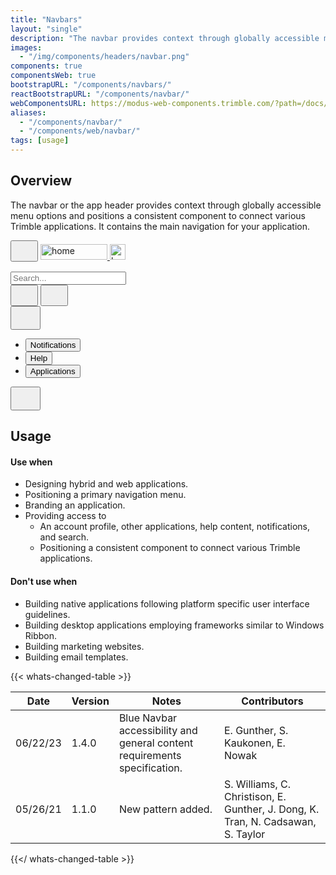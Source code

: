 ```yaml
---
title: "Navbars"
layout: "single"
description: "The navbar provides context through globally accessible menu options."
images:
  - "/img/components/headers/navbar.png"
components: true
componentsWeb: true
bootstrapURL: "/components/navbars/"
reactBootstrapURL: "/components/navbar/"
webComponentsURL: https://modus-web-components.trimble.com/?path=/docs/components-navbar--default
aliases:
  - "/components/navbar/"
  - "/components/web/navbar/"
tags: [usage]
---
```


## Overview

The navbar or the app header provides context through globally accessible menu options and positions a consistent component to connect various Trimble applications. It contains the main navigation for your application.

<!-- prettier-ignore-start -->
<nav class="navbar nav navbar-expand-sm modus-header border">
  <button class="btn btn-lg btn-icon-only btn-text-dark p-2 mx-1" id="menuButton" data-modus-item="menu-btn" href="#overview" data-bs-toggle="#" type="button">
    <svg class="" width="28" height="28" fill="currentColor">
      <use xlink:href="/modus-solid-icons.svg#menu" /></svg>
  </button>
  <a href="#navbar-example" class="navbar-brand mr-auto ms-2">
    <img src="https://modus-bootstrap.trimble.com/img/trimble-logo.svg" width="107" height="25" class="img-fluid d-none d-sm-block" alt="home">
    <img src="https://modus-bootstrap.trimble.com/img/trimble-icon.svg" class="d-block d-sm-none" height="25" width="25" alt="home">
  </a>
  <div class="collapse navbar-collapse">
    <div class="navbar-nav ms-auto">

<div class="search-container d-inline-block position-relative">
  <input class="form-control form-control-search position-absolute" aria-label="Search" id="searchExample" type="search"
    name="q" placeholder="Search..." autocomplete="off" title="" required>

  <label class="btn btn-lg btn-icon-only border-0 btn-search text-body position-absolute p-2 pt-2" for="searchExample">
    <svg class="" width="28" height="28" fill="currentColor" style="margin-top:3px;">
          <use xlink:href="/modus-solid-icons.svg#search" /></svg>
  </label>
</div>
      <button type="button" class="btn btn-lg btn-icon-only btn-text-body text-body ms-2 p-2" data-bs-toggle="tooltip"
         data-bs-placement="bottom" title="Help">
        <svg class="" width="28" height="28" fill="currentColor">
          <use xlink:href="/modus-solid-icons.svg#help" /></svg>
      </button>
      <button type="button" class="btn btn-lg btn-icon-only btn-text-body text-body ms-2 p-2" data-bs-toggle="tooltip"
         data-bs-placement="bottom" title="Applications">
        <svg class="" width="28" height="28" fill="currentColor">
          <use xlink:href="/modus-solid-icons.svg#apps" /></svg>
      </button>
    </div>
  </div>

  <div class="dropdown d-block d-md-none">
  <button type="button" data-bs-toggle="dropdown" aria-label="Expand Menu" class="btn btn-lg btn-icon-only btn-text-dark d-block d-sm-none p-2" aria-expanded="false">
    <svg width="32" height="32" fill="currentColor">
          <use xlink:href="/modus-solid-icons.svg#more-vertical" /></svg>
  </button>
  <ul class="dropdown-menu">
    <li class="bg-tranparent">
      <a class="dropdown-item" href="#">
        <button type="button" class="btn bg-transparent pl-0 border-0">
          Notifications
        </button>
      </a>
    <li>
      <a class="dropdown-item" href="#">
        <button type="button" class="btn bg-transparent pl-0 border-0">
          Help
        </button>
      </a>
    <li>
      <a class="dropdown-item" href="#">
        <button type="button" class="btn bg-transparent pl-0 border-0">
          Applications
        </button>
        </a>
      </li>
    </ul>
  </div>
  <button type="button" class="btn btn-lg btn-icon-only border-white ms-2 border-0 p-2"
         data-bs-toggle="tooltip" data-bs-placement="bottom" data-bs-html="true"
         title="<div class=text-left>MyTrimble<br>Stephanie Carter<br>stephanie_carter@example.com</div>">
         <svg class="" width="32" height="32" fill="currentColor">
          <use xlink:href="/modus-solid-icons.svg#person-account" /></svg>
  </button>
</nav>
<!-- prettier-ignore-end -->

<!-- enable tooltips everywhere -->
<script>
$(function () {
  $('[data-bs-toggle="tooltip"]').tooltip()
});
</script>
<style>
html[data-bs-theme="dark"] main .navbar-brand img {
  filter: brightness(0) invert(1);
}

html[data-bs-theme="dark"] main .navbar button i {
  filter: brightness(0) invert(1);
}
</style>

## Usage

#### Use when

- Designing hybrid and web applications.
- Positioning a primary navigation menu.
- Branding an application.
- Providing access to
  - An account profile, other applications, help content, notifications, and search.
  - Positioning a consistent component to connect various Trimble applications.

#### Don't use when

- Building native applications following platform specific user interface guidelines.
- Building desktop applications employing frameworks similar to Windows Ribbon.
- Building marketing websites.
- Building email templates.

{{< whats-changed-table >}}

| Date     | Version | Notes                                                                     | Contributors                                                                     |
| -------- | ------- | ------------------------------------------------------------------------- | -------------------------------------------------------------------------------- |
| 06/22/23 | 1.4.0   | Blue Navbar accessibility and general content requirements specification. | E. Gunther, S. Kaukonen, E. Nowak                                                |
| 05/26/21 | 1.1.0   | New pattern added.                                                        | S. Williams, C. Christison, E. Gunther, J. Dong, K. Tran, N. Cadsawan, S. Taylor |

{{</ whats-changed-table >}}
